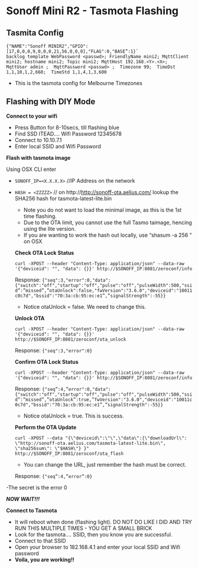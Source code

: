 # Sonoff Mini R2 - Tasmota Flashing

## Tasmita Config
```
{"NAME":"Sonoff MINIR2","GPIO":[17,0,0,0,9,0,0,0,21,56,0,0,0],"FLAG":0,"BASE”:1}`
backlog template WebPassword <passwd>; FriendlyName mini2; MqttClient mini2; hostname mini2; Topic mini2; MqttHost 192.168.<Y>.<X>;  MqttUser admin ;  MqttPassword <passwd> ;  Timezone 99;  TimeDst 1,1,10,1,2,660;  TimeStd 1,1,4,1,3,600
```

- This is the tasmota config for Melbourne Timezones
  
## Flashing with DIY Mode
**Connect to your wifi**
- Press Button for 8-10secs, till flashing blue
- Find SSD ITEAD…. Wifi Password 12345678
- Connect to 10.10.7.1
- Enter local SSID and Wifi Password

**Flash with tasmota image**

Using OSX CLI enter
- `SONOFF_IP=<X.X.X.X>` //IP Address on the network
- `HASH = <ZZZZZ>` // on http://http://sonoff-ota.aelius.com/ lookup the SHA256 hash for tasmota-latest-lite.bin  
  - Note you do not want to load the minimal image, as this is the 1st time flashing. 
  - Due to the OTA limit, you cannot use the full Tasmo taimage, hencing using the lite version. 
  - If you are wanting to work the hash out locally, use “shasum -a 256 <filename>” on OSX

  **Check OTA Lock Status** 
  
  `curl -XPOST --header "Content-Type: application/json" --data-raw '{"deviceid": "", "data": {}}' http://$SONOFF_IP:8081/zeroconf/info`

  Response:
`{"seq":3,"error":0,"data":{"switch":"off","startup":"off","pulse":"off","pulseWidth":500,"ssid”:”missed”,”otaUnlock":false,"fwVersion":"3.6.0","deviceid":"10011c0c7d","bssid":"70:3a:cb:95:ec:e1”,”signalStrength":-55}}`
  
  - Notice otaUnlock = false. We need to change this.

  **Unlock OTA** 
  
  `curl -XPOST --header "Content-Type: application/json" --data-raw '{"deviceid": "", "data": {}}' http://$SONOFF_IP:8081/zeroconf/ota_unlock`

  Response: `{"seq":3,"error":0}`

  **Confirm OTA Lock Status** 
  
  `curl -XPOST --header "Content-Type: application/json" --data-raw '{"deviceid": "", "data": {}}' http://$SONOFF_IP:8081/zeroconf/info`

  Response:
`{"seq”:4,”error":0,"data":{"switch":"off","startup":"off","pulse":"off","pulseWidth":500,"ssid”:”missed”,”otaUnlock”:true,”fwVersion":"3.6.0","deviceid":"10011c0c7d","bssid":"70:3a:cb:95:ec:e1”,”signalStrength":-55}}`

    - Notice otaUnlock = true. This is success.
  
  **Perform the OTA Update**
  
  `curl -XPOST --data "{\"deviceid\":\"\",\"data\":{\"downloadUrl\": \"http://sonoff-ota.aelius.com/tasmota-latest-lite.bin\", \"sha256sum\": \"$HASH\"} }" http://$SONOFF_IP:8081/zeroconf/ota_flash`

  - You can change the URL, just remember the hash must be correct.

  Response:
`{"seq”:4,”error”:0}`

-The secret is the error 0

  ***NOW WAIT!!!***
  
**Connect to Tasmota**
  
- It will reboot when done (flashing light). DO NOT DO LIKE I DID AND TRY RUN THIS MULTIPLE TIMES - YOU GET A SMALL BRICK
- Look for the tasmota…. SSID, then you know you are successful.
- Connect to that SSID
- Open your browser to 182.168.4.1 and enter your local SSID and Wifi password
- **Voila, you are working!!**
  
  
